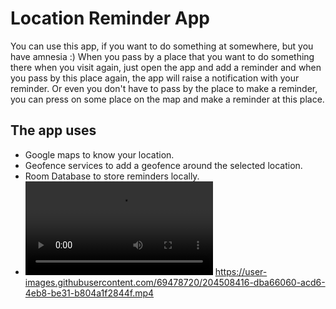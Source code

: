 # Location Reminder App
You can use this app, if you want to do something at somewhere, but you have amnesia :) 
When you pass by a place that you want to do something there when you visit again, just open the app and add a reminder and when you pass by this place again, the app will raise a notification with your reminder.
Or even you don't have to pass by the place to make a reminder, you can press on some place on the map and make a reminder at this place.

## The app uses
- Google maps to know your location.
- Geofence services to add a geofence around the selected location.
- Room Database to store reminders locally.
- ![WhatsApp Video 2022-11-29 at 11.54.53 AM](https://user-images.githubusercontent.com/69478720/204502128-26a98a81-7dac-4d1e-890a-570331f89012.mp4)
https://user-images.githubusercontent.com/69478720/204508416-dba66060-acd6-4eb8-be31-b804a1f2844f.mp4

